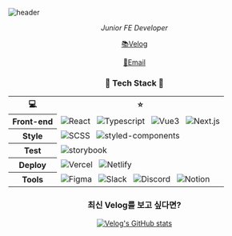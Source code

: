 ![header](https://capsule-render.vercel.app/api?type=wave&color=auto&height=300&section=header&text=김지영&fontSize=90&animation=twinkling)

<div align="center">
 
 <i>Junior FE Developer</i>

[📚Velog](https://velog.io/@jeongs)
 
<a href="mailto:kimm.jeongs@gmail.com">📧Email</a>

   

 
</div>


<h3 align = 'center'>🤖 Tech Stack 🤖</h3>

<table align="center">
 <tr>
  <th>
💻
  </th>
    <th>
⭐️
  </th>
 </tr>
 <tr>
  <th>
   Front-end
  </th>
  <td>
 <img alt="React" src="https://img.shields.io/badge/React-61DAFB?style=for-the-badge&logo=React&logoColor=white"/> &nbsp
 <img alt="Typescript" src="https://img.shields.io/badge/TypeScript-007ACC?style=for-the-badge&logo=typescript&logoColor=white"> &nbsp
 <img alt="Vue3" src="https://img.shields.io/badge/Vue-4FC08D?style=for-the-badge&logo=Vue.js&logoColor=white"/> &nbsp
 <img alt="Next.js" src="https://img.shields.io/badge/next.js-000000?style=for-the-badge&logo=nextdotjs&logoColor=white"/>
  </td>
 </tr>
 <tr>
  <th>
   Style
  </th>
  <td>
   <img alt="SCSS" src="https://img.shields.io/badge/Sass-CC6699?style=for-the-badge&logo=Sass&logoColor=white"/> &nbsp
   <img alt="styled-components" src="https://img.shields.io/badge/styled--components-e599f7?style=for-the-badge&logo=styled-components"/> &nbsp
  </td>
 </tr>
  <tr>
  <th>
   Test
  </th>
  <td>
   <img alt="storybook" src="https://img.shields.io/badge/Storybook-FF4785?style=for-the-badge&logo=Storybook&logoColor=white"/></a> &nbsp
  </td>
 </tr>
   <tr>
  <th>
   Deploy
  </th>
  <td>
   <img alt="Vercel" src="https://img.shields.io/badge/Vercel-000000?style=for-the-badge&logo=Vercel&logoColor=white"/></a> &nbsp
   <img alt="Netlify" src="https://img.shields.io/badge/Netlify-00C7B7?style=for-the-badge&logo=Netlify&logoColor=white"/></a> &nbsp
  </td>
 </tr>
  <th>
   Tools
  </th>
  <td>
   <img alt="Figma" src="https://img.shields.io/badge/Figma-F24E1E?style=for-the-badge&logo=Figma&logoColor=white"/></a> &nbsp
   <img alt="Slack" src="https://img.shields.io/badge/Slack-862e9c?style=for-the-badge"/></a> &nbsp
      <img alt="Discord" src="https://img.shields.io/badge/Discord-5865F2?style=for-the-badge&logo=Discord&logoColor=white"/></a> &nbsp
   <img alt="Notion" src="https://img.shields.io/badge/Notion-000000?style=for-the-badge&logo=Notion&logoColor=white"/></a> &nbsp
  </td>
 </tr>
</table>


<h3 align = 'center'>최신 Velog를 보고 싶다면?</h3>
<div align="center">
 
[![Velog's GitHub stats](https://velog-readme-stats.vercel.app/api?name=jeongs)](https://velog.io/@jeongs)
 
</div>


 
 
 
